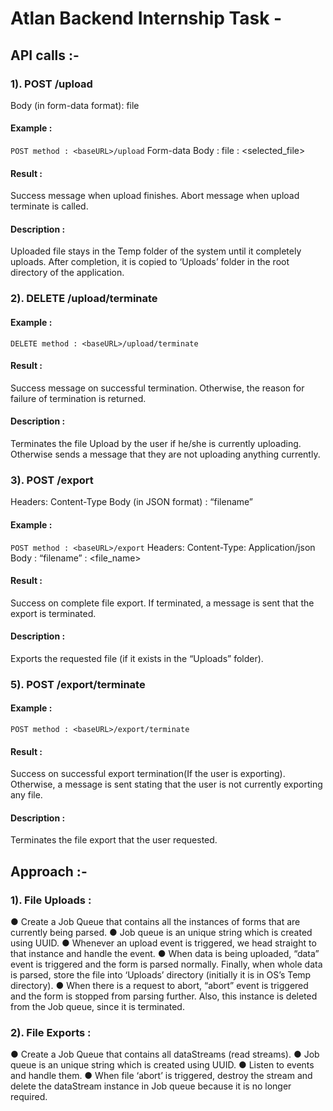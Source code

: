 # Atlan Backend Internship Task -

## API calls :-
 
### 1). POST /upload
 Body (in form-data format): file 
#### Example : 
```POST method : <baseURL>/upload``` 
Form-data
Body : 
file : <selected_file> 
#### Result : 
Success message when upload finishes. Abort message when upload terminate is called. 
#### Description : 
Uploaded file stays in the Temp folder of the system until it completely 
uploads. After completion, it is copied to ‘Uploads’ folder in the root
directory of the application. <br/>

### 2). DELETE /upload/terminate

#### Example : 
```DELETE method : <baseURL>/upload/terminate``` 

#### Result : 
Success message on successful termination. Otherwise, the reason for
failure of termination is returned. 
#### Description : <br/>
Terminates the file Upload by the user if he/she is currently uploading.
Otherwise sends a message that they are not uploading anything
currently. 

### 3). POST /export
Headers: Content-Type 
Body (in JSON format) : “filename” 
#### Example : 
```POST method : <baseURL>/export``` 
Headers: 
Content-Type: Application/json 
Body : 
“filename” : <file_name> 
#### Result : 
Success on complete file export. If terminated, a message is sent that the
export is terminated. 
#### Description : 
Exports the requested file (if it exists in the “Uploads” folder). 
### 5). POST /export/terminate

#### Example : 
```POST method : <baseURL>/export/terminate``` 

#### Result : 
Success on successful export termination(If the user is exporting).
Otherwise, a message is sent stating that the user is not currently
exporting any file. 
#### Description : 
Terminates the file export that the user requested. 

## Approach :-

### 1). File Uploads :
● Create a Job Queue that contains all the instances of forms that are currently being parsed. 
● Job queue is an unique string which is created using UUID.
● Whenever an upload event is triggered, we head straight to that instance and handle the event. 
● When data is being uploaded, “data” event is triggered and the
form is parsed normally. Finally, when whole data is parsed, store
the file into ‘Uploads’ directory (initially it is in OS’s Temp directory). 
● When there is a request to abort, “abort” event is triggered and the
form is stopped from parsing further. Also, this instance is deleted
from the Job queue, since it is terminated. 
### 2). File Exports :
● Create a Job Queue that contains all dataStreams (read streams). 
● Job queue is an unique string which is created using UUID.
● Listen to events and handle them. 
● When file ‘abort’ is triggered, destroy the stream and delete the
dataStream instance in Job queue because it is no longer required. 
